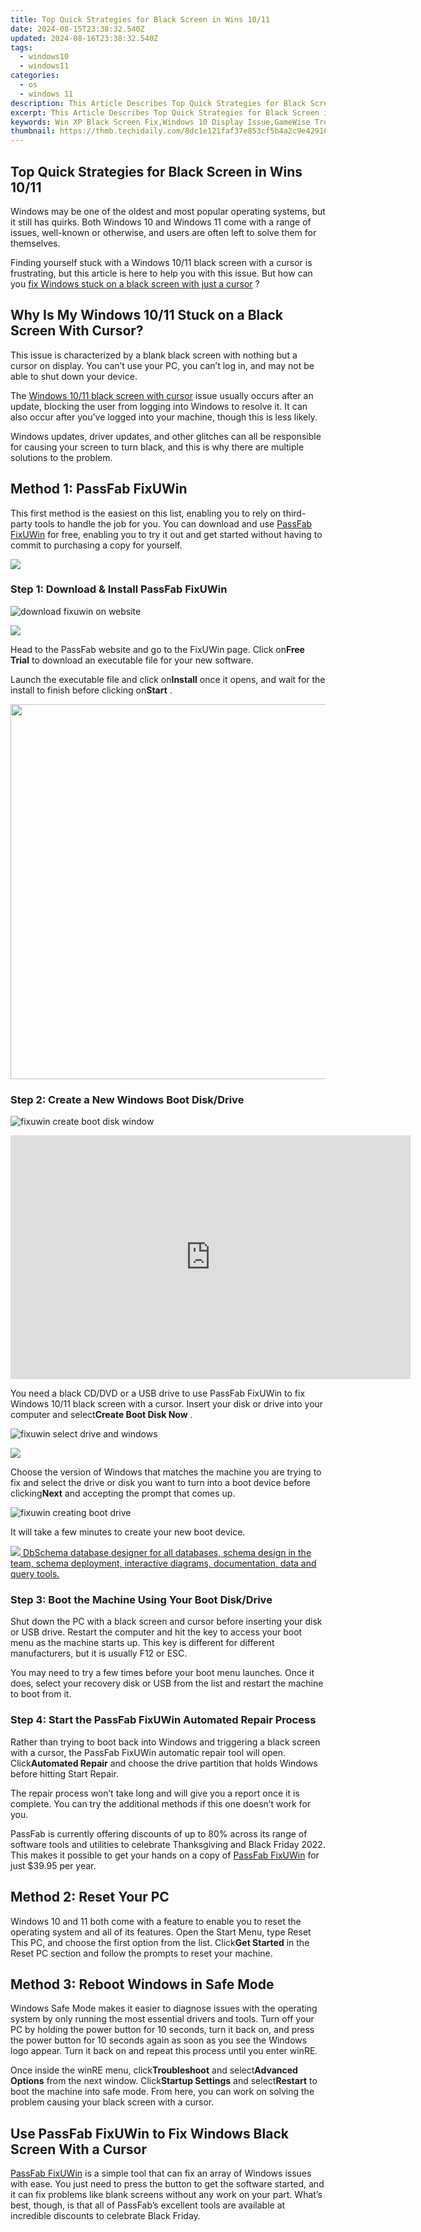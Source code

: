 ```yaml
---
title: Top Quick Strategies for Black Screen in Wins 10/11
date: 2024-08-15T23:38:32.540Z
updated: 2024-08-16T23:38:32.540Z
tags:
  - windows10
  - windows11
categories:
  - os
  - windows 11
description: This Article Describes Top Quick Strategies for Black Screen in Wins 10/11
excerpt: This Article Describes Top Quick Strategies for Black Screen in Wins 10/11
keywords: Win XP Black Screen Fix,Windows 10 Display Issue,GameWise Troubleshoot,Quick Resolution Black Screen,Xbox One Glitch Solution,Fixing WINS Game Blackout,Screen Flicker in WIN 10/11
thumbnail: https://thmb.techidaily.com/8dc1e121faf37e853cf5b4a2c9e429100f4acf86a44ca231431cd5b1e8fdd239.jpg
---
```


## Top Quick Strategies for Black Screen in Wins 10/11

 Windows may be one of the oldest and most popular operating systems, but it still has quirks. Both Windows 10 and Windows 11 come with a range of issues, well-known or otherwise, and users are often left to solve them for themselves.

 Finding yourself stuck with a Windows 10/11 black screen with a cursor is frustrating, but this article is here to help you with this issue. But how can you [fix Windows stuck on a black screen with just a cursor](https://www.passfab.com/windows-repair/how-to-fix-windows-11-black-screen-with-cursor.html) ?

## Why Is My Windows 10/11 Stuck on a Black Screen With Cursor?

 This issue is characterized by a blank black screen with nothing but a cursor on display. You can’t use your PC, you can’t log in, and may not be able to shut down your device.

 The [Windows 10/11 black screen with cursor](https://www.passfab.com/windows-tips/windows-10-11-black-screen-with-cursor.html) issue usually occurs after an update, blocking the user from logging into Windows to resolve it. It can also occur after you’ve logged into your machine, though this is less likely.

 Windows updates, driver updates, and other glitches can all be responsible for causing your screen to turn black, and this is why there are multiple solutions to the problem.

## Method 1: PassFab FixUWin

 This first method is the easiest on this list, enabling you to rely on third-party tools to handle the job for you. You can download and use [PassFab FixUWin](https://www.passfab.com/products/fix-windows.html) for free, enabling you to try it out and get started without having to commit to purchasing a copy for yourself.

<!-- affiliate ads begin -->
<a href="https://secure.2checkout.com/order/checkout.php?PRODS=4940317&QTY=1&AFFILIATE=108875&CART=1"><img src="https://secure.avangate.com/images/merchant/333ac5d90817d69113471fbb6e531bee/sps-partnership-728x90eng.png" border="0"></a>
<!-- affiliate ads end -->
### Step 1: Download & Install PassFab FixUWin

![download fixuwin on website](https://static1.makeuseofimages.com/wordpress/wp-content/uploads/2022/11/download-fixuwin.jpg)
<!-- affiliate ads begin -->
<a href="https://store.bitdefender.com/affiliate.php?ACCOUNT=BITLATIN&AFFILIATE=108875&PATH=http%3A%2F%2Fwww.bitdefender.com%2Fbusiness%3FAFFILIATE%3D108875%26RESOURCE%3D30%2525%2BOff%2Ball%2BGravityZone%2BProducts"><img src="https://www.bitdefender.com/content/dam/bitdefender/business/campaign/1200X628.png" border="0"></a>
<!-- affiliate ads end -->

 Head to the PassFab website and go to the FixUWin page. Click on**Free Trial** to download an executable file for your new software.

 Launch the executable file and click on**Install** once it opens, and wait for the install to finish before clicking on**Start** .

<!-- affiliate ads begin -->
<a href="https://appsumo.8odi.net/c/5597632/2075471/7443" target="_top" id="2075471"><img src="//a.impactradius-go.com/display-ad/7443-2075471" border="0" alt="" width="1200" height="600"/></a><img height="0" width="0" src="https://appsumo.8odi.net/i/5597632/2075471/7443" style="position:absolute;visibility:hidden;" border="0" />
<!-- affiliate ads end -->
### Step 2: Create a New Windows Boot Disk/Drive

![fixuwin create boot disk window](https://static1.makeuseofimages.com/wordpress/wp-content/uploads/2022/11/fixuwin-create-boot-disk.jpg)
<!-- affiliate ads begin -->
<a href="https://secure.2checkout.com/order/checkout.php?PRODS=2337838&QTY=1&AFFILIATE=108875&CART=1"><iframe width="640" height="390" src="https://www.youtube.com/embed/rzZwphIv4RM" title="APFill - Ink and Toner Coverage Calculator" frameborder="0" allow="accelerometer; autoplay; clipboard-write; encrypted-media; gyroscope; picture-in-picture; web-share" referrerpolicy="strict-origin-when-cross-origin" allowfullscreen></iframe></a>
<!-- affiliate ads end -->

 You need a black CD/DVD or a USB drive to use PassFab FixUWin to fix Windows 10/11 black screen with a cursor. Insert your disk or drive into your computer and select**Create Boot Disk Now** .

![fixuwin select drive and windows](https://static1.makeuseofimages.com/wordpress/wp-content/uploads/2022/11/fixuwin-select-drive-and-windows.jpg)
<!-- affiliate ads begin -->
<a href="https://store.massmailsoftware.com/order/checkout.php?PRODS=1300375&QTY=1&AFFILIATE=108875&CART=1"><img src="https://secure.avangate.com/images/merchant/dc87c13749315c7217cdc4ac692e704c/banera_for_partners-15_%281%29.jpg" border="0"></a>
<!-- affiliate ads end -->

 Choose the version of Windows that matches the machine you are trying to fix and select the drive or disk you want to turn into a boot device before clicking**Next** and accepting the prompt that comes up.

![fixuwin creating boot drive](https://static1.makeuseofimages.com/wordpress/wp-content/uploads/2022/11/fixuwin-creating-boot-drive.jpg)

It will take a few minutes to create your new boot device.

<!-- affiliate ads begin -->
<a href="https://shop.dbschema.com/order/checkout.php?PRODS=19867419&QTY=1&AFFILIATE=108875&CART=1"> <img src="https://secure.avangate.com/images/merchant/176b22bab4e94a28619ca2433b2ef241/products/1_icon256.png" border="0">
DbSchema database designer for all databases, schema design in the team, schema deployment, interactive diagrams, documentation, data and query tools. </a>
<!-- affiliate ads end -->
### Step 3: Boot the Machine Using Your Boot Disk/Drive

 Shut down the PC with a black screen and cursor before inserting your disk or USB drive. Restart the computer and hit the key to access your boot menu as the machine starts up. This key is different for different manufacturers, but it is usually F12 or ESC.

 You may need to try a few times before your boot menu launches. Once it does, select your recovery disk or USB from the list and restart the machine to boot from it.

### Step 4: Start the PassFab FixUWin Automated Repair Process

 Rather than trying to boot back into Windows and triggering a black screen with a cursor, the PassFab FixUWin automatic repair tool will open. Click**Automated Repair** and choose the drive partition that holds Windows before hitting Start Repair.

 The repair process won’t take long and will give you a report once it is complete. You can try the additional methods if this one doesn’t work for you.

 PassFab is currently offering discounts of up to 80% across its range of software tools and utilities to celebrate Thanksgiving and Black Friday 2022\. This makes it possible to get your hands on a copy of [PassFab FixUWin](https://www.passfab.com/products/fix-windows.html) for just $39.95 per year.

## Method 2: Reset Your PC

 Windows 10 and 11 both come with a feature to enable you to reset the operating system and all of its features. Open the Start Menu, type Reset This PC, and choose the first option from the list. Click**Get Started** in the Reset PC section and follow the prompts to reset your machine.

## Method 3: Reboot Windows in Safe Mode

 Windows Safe Mode makes it easier to diagnose issues with the operating system by only running the most essential drivers and tools. Turn off your PC by holding the power button for 10 seconds, turn it back on, and press the power button for 10 seconds again as soon as you see the Windows logo appear. Turn it back on and repeat this process until you enter winRE.

 Once inside the winRE menu, click**Troubleshoot** and select**Advanced Options** from the next window. Click**Startup Settings** and select**Restart** to boot the machine into safe mode. From here, you can work on solving the problem causing your black screen with a cursor.

## Use PassFab FixUWin to Fix Windows Black Screen With a Cursor

[PassFab FixUWin](https://www.passfab.com/products/fix-windows.html) is a simple tool that can fix an array of Windows issues with ease. You just need to press the button to get the software started, and it can fix problems like blank screens without any work on your part. What’s best, though, is that all of PassFab’s excellent tools are available at incredible discounts to celebrate Black Friday.


<ins class="adsbygoogle"
     style="display:block"
     data-ad-format="autorelaxed"
     data-ad-client="ca-pub-7571918770474297"
     data-ad-slot="1223367746"></ins>



<ins class="adsbygoogle"
     style="display:block"
     data-ad-client="ca-pub-7571918770474297"
     data-ad-slot="8358498916"
     data-ad-format="auto"
     data-full-width-responsive="true"></ins>






